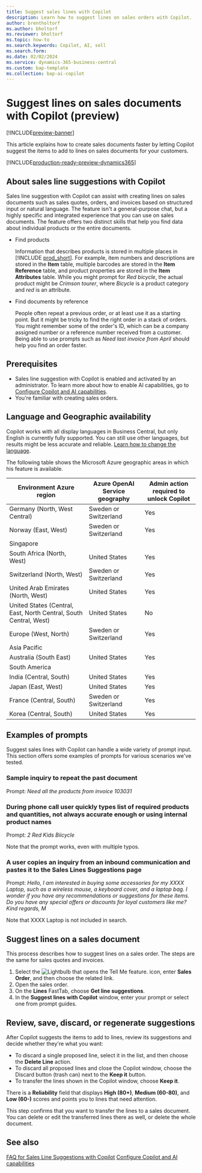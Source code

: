 ```yaml
---
title: Suggest sales lines with Copilot
description: Learn how to suggest lines on sales orders with Copilot.
author: brentholtorf
ms.author: bholtorf
ms.reviewer: bholtorf
ms.topic: how-to
ms.search.keywords: Copilot, AI, sell
ms.search.form:
ms.date: 02/02/2024
ms.service: dynamics-365-business-central
ms.custom: bap-template
ms.collection: bap-ai-copilot
---
```


# Suggest lines on sales documents with Copilot (preview)

[!INCLUDE[preview-banner](includes/preview-banner.md)]

This article explains how to create sales documents faster by letting Copilot suggest the items to add to lines on sales documents for your customers.

[!INCLUDE[production-ready-preview-dynamics365](includes/production-ready-preview-dynamics365.md)]

## About sales line suggestions with Copilot

Sales line suggestion with Copilot can assist with creating lines on sales documents such as sales quotes, orders, and invoices based on structured input or natural language. The feature isn't a general-purpose chat, but a highly specific and integrated experience that you can use on sales documents. The feature offers two distinct skills that help you find data about individual products or the entire documents.

* Find products

  Information that describes products is stored in multiple places in [!INCLUDE [prod_short](includes/prod_short.md)]. For example, item numbers and descriptions are stored in the **Item** table, multiple barcodes are stored in the **Item Reference** table, and product properties are stored in the **Item Attributes** table. While you might prompt for *Red bicycle*, the actual product might be *Crimson tourer*, where *Bicycle* is a product category and *red* is an attribute.

* Find documents by reference

  People often repeat a previous order, or at least use it as a starting point. But it might be tricky to find the right order in a stack of orders. You might remember some of the order's ID, which can be a company assigned number or a reference number received from a customer. Being able to use prompts such as *Need last invoice from April* should help you find an order faster.

## Prerequisites

* Sales line suggestion with Copilot is enabled and activated by an administrator. To learn more about how to enable AI capabilities, go to [Configure Copilot and AI capabilities](enable-ai.md).
* You're familiar with creating sales orders.

## Language and Geographic availability

Copilot works with all display languages in Business Central, but only English is currently fully supported. You can still use other languages, but results might be less accurate and reliable. [Learn how to change the language](ui-change-basic-settings.md#language).

The following table shows the Microsoft Azure geographic areas in which his feature is available.

|Environment Azure region  |Azure OpenAI Service geography   |Admin action required to unlock Copilot  |
|---------|---------|---------|
|Germany (North, West Central)     | Sweden or Switzerland        |  Yes       |
|Norway (East, West)     | Sweden or Switzerland        | Yes     |
|Singapore     |         |         |
|South Africa (North, West)     |   United States      |   Yes      |
|Switzerland (North, West)     |  Sweden or Switzerland       |    Yes     |
|United Arab Emirates (North, West)     |    United States     |   Yes     |
|United States (Central, East, North Central, South Central, West)     |   United States      |   No      |
|Europe (West, North)     |   Sweden or Switzerland      |   Yes      |
|Asia Pacific     |         |         |
|Australia (South East)     |   United States      |    Yes     |
|South America     |         |         |
|India (Central, South)     |    United States     |   Yes      |
|Japan (East, West)     |    United States     |    Yes     |
|France (Central, South)     |    Sweden or Switzerland     |    Yes     |
|Korea (Central, South)     |    United States     |    Yes     |

## Examples of prompts

Suggest sales lines with Copilot can handle a wide variety of prompt input. This section offers some examples of prompts for various scenarios we've tested.

### Sample inquiry to repeat the past document

Prompt: *Need all the products from invoice 103031*

### During phone call user quickly types list of required products and quantities, not always accurate enough or using internal product names

Prompt: *2 Red Kids Biicycle*

Note that the prompt works, even with multiple typos.

### A user copies an inquiry from an inbound communication and pastes it to the Sales Lines Suggestions page

Prompt: *Hello, I am interested in buying some accessories for my XXXX Laptop, such as a wireless mouse, a keyboard cover, and a laptop bag. I wonder if you have any recommendations or suggestions for these items. Do you have any special offers or discounts for loyal customers like me? Kind regards, M*

Note that XXXX Laptop is not included in search.

## Suggest lines on a sales document

This process describes how to suggest lines on a sales order. The steps are the same for sales quotes and invoices.

1. Select the ![Lightbulb that opens the Tell Me feature.](media/ui-search/search_small.png "Tell me what you want to do") icon, enter **Sales Order**, and then choose the related link.
1. Open the sales order.
1. On the **Lines** FastTab, choose **Get line suggestions**.
1. In the **Suggest lines with Copilot** window, enter your prompt or select one from prompt guides.

## Review, save, discard, or regenerate suggestions

After Copilot suggests the items to add to lines, review its suggestions and decide whether they're what you want:

* To discard a single proposed line, select it in the list, and then choose the **Delete Line** action.
* To discard all proposed lines and close the Copilot window, choose the Discard button (trash can) next to the **Keep it** button.
* To transfer the lines shown in the Copilot window, choose **Keep it**. 

There is a **Reliability** field that displays **High (80+)**, **Medium (60-80)**, and **Low (60-)** scores and points you to lines that need attention.

This step confirms that you want to transfer the lines to a sales document. You can delete or edit the transferred lines there as well, or delete the whole document.

## See also

[FAQ for Sales Line Suggestions with Copilot](faq-sales-suggest-sales-lines-with-copilot.md)
[Configure Copilot and AI capabilities](enable-ai.md)
